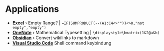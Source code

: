 # Applications

- **[Excel](../apps/Microsoft%20Excel.md)** ›
    Empty Range? | `=IF(SUMPRODUCT(--(A1:C4<>""))<>0,"not empty","empty")`
- **[OneNote](apps/onenote.md)** ›
    Mathematical Typesetting | `\displaystyle\bmatrix(1&2@a&b) `
- **[Obsidian](apps/obsidian.md)** ›
    Convert wikilinks to markdown
- **[Visual Studio Code](apps/vscode.md)** 
	Shell command keybindung